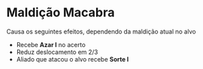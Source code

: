 # Maldição Macabra

Causa os seguintes efeitos, dependendo da maldição atual no alvo

- Recebe **Azar I** no acerto 
- Reduz deslocamento em 2/3
- Aliado que atacou o alvo recebe **Sorte I**

